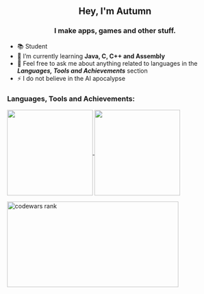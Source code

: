 <h2 align="center">Hey, I'm Autumn</h2>
<h3 align="center">I make apps, games and other stuff.</h3>  

- 📚 Student
- 🌱 I’m currently learning **Java, C, C++ and Assembly**
- 💬 Feel free to ask me about anything related to languages in the ***Languages, Tools and Achievements*** section
- ⚡ I do not believe in the AI apocalypse

<h3 align="left">Languages, Tools and Achievements:</h3>

<a href="https://github.com/autumn-miller">
  <img height=200 align="center" src="https://github-readme-stats.vercel.app/api/top-langs/?username=autumn-miller&show_icons=true&theme=tokyonight" />
</a>
<a href="https://github.com/autumn-miller">
  <img height=200 align="center" src="https://github-readme-stats.vercel.app/api?username=autumn-miller&show_icons=true&theme=tokyonight" />
</a>

<p align="left"> <a href="https://www.codewars.com/users/autumn-miller" target="_blank" rel="noreferrer"/> <img src="https://www.codewars.com/users/autumn-miller/badges/large?logo=false" alt="codewars rank" width="400" height="200"/> </p>
